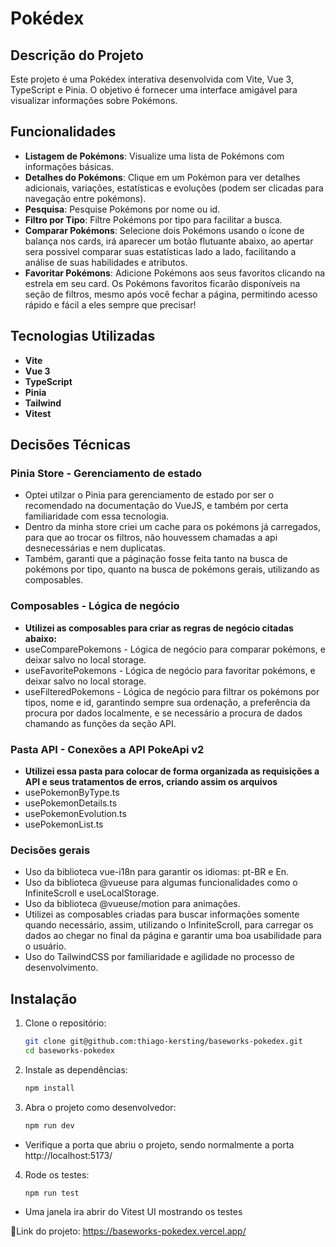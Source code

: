 # Pokédex

## Descrição do Projeto
Este projeto é uma Pokédex interativa desenvolvida com Vite, Vue 3, TypeScript e Pinia. O objetivo é fornecer uma interface amigável para visualizar informações sobre Pokémons.

## Funcionalidades
- **Listagem de Pokémons**: Visualize uma lista de Pokémons com informações básicas.
- **Detalhes do Pokémons**: Clique em um Pokémon para ver detalhes adicionais, variações, estatísticas e evoluções (podem ser clicadas para navegação entre pokémons).
- **Pesquisa**: Pesquise Pokémons por nome ou id.
- **Filtro por Tipo**: Filtre Pokémons por tipo para facilitar a busca.
- **Comparar Pokémons**: Selecione dois Pokémons usando o ícone de balança nos cards, irá aparecer um botão flutuante abaixo, ao apertar sera possivel comparar suas estatísticas lado a lado, facilitando a análise de suas habilidades e atributos.
- **Favoritar Pokémons**: Adicione Pokémons aos seus favoritos clicando na estrela em seu card. Os Pokémons favoritos ficarão disponíveis na seção de filtros, mesmo após você fechar a página, permitindo acesso rápido e fácil a eles sempre que precisar!

## Tecnologias Utilizadas
- **Vite**
- **Vue 3**
- **TypeScript**
- **Pinia**
- **Tailwind**
- **Vitest**

## Decisões Técnicas
### Pinia Store - Gerenciamento de estado
- Optei utilzar o Pinia para gerenciamento de estado por ser o recomendado na documentação do VueJS, e também por certa familiaridade com essa tecnologia.
- Dentro da minha store criei um cache para os pokémons já carregados, para que ao trocar os filtros, não houvessem chamadas a api desnecessárias e nem duplicatas.
- Também, garanti que a páginação fosse feita tanto na busca de pokémons por tipo, quanto na busca de pokémons gerais, utilizando as composables.

### Composables - Lógica de negócio
- **Utilizei as composables para criar as regras de negócio citadas abaixo:**
- useComparePokemons - Lógica de negócio para comparar pokémons, e deixar salvo no local storage.
- useFavoritePokemons - Lógica de negócio para favoritar pokémons, e deixar salvo no local storage.
- useFilteredPokemons - Lógica de negócio para filtrar os pokémons por tipos, nome e id, garantindo sempre sua ordenação, a preferência da procura por dados localmente, e se necessário a procura de dados chamando as funções da seção API.

### Pasta API - Conexões a API PokeApi v2
- **Utilizei essa pasta para colocar de forma organizada as requisições a API e seus tratamentos de erros, criando assim os arquivos**
- usePokemonByType.ts
- usePokemonDetails.ts
- usePokemonEvolution.ts
- usePokemonList.ts

### Decisões gerais
- Uso da biblioteca vue-i18n para garantir os idiomas: pt-BR e En.
- Uso da biblioteca @vueuse para algumas funcionalidades como o InfiniteScroll e useLocalStorage.
- Uso da biblioteca @vueuse/motion para animações.
- Utilizei as composables criadas para buscar informações somente quando necessário, assim, utilizando o InfiniteScroll, para carregar os dados ao chegar no final da página e garantir uma boa usabilidade para o usuário.
- Uso do TailwindCSS por familiaridade e agilidade no processo de desenvolvimento.


## Instalação

1. Clone o repositório:
   ```bash
   git clone git@github.com:thiago-kersting/baseworks-pokedex.git
   cd baseworks-pokedex
   ```

2. Instale as dependências:
    ```bash
   npm install
   ```
   
3. Abra o projeto como desenvolvedor:
   ```bash
   npm run dev
   ```
  * Verifique a porta que abriu o projeto, sendo normalmente a porta http://localhost:5173/

4. Rode os testes:
   ```bash
   npm run test
   ```
* Uma janela ira abrir do Vitest UI mostrando os testes

💜Link do projeto: https://baseworks-pokedex.vercel.app/
  
